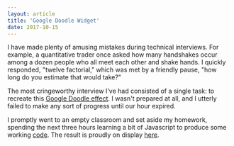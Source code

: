 ```yaml
---
layout: article
title: 'Google Doodle Widget'
date: 2017-10-15
---
```


I have made plenty of amusing mistakes during technical interviews. For example, a quantitative trader once asked how many handshakes occur among a dozen people who all meet each other and shake hands. I quickly responded, "twelve factorial," which was met by a friendly pause, "how long do you estimate that would take?"

The most cringeworthy interview I've had consisted of a single task: to recreate this <a href="https://www.google.com/logos/2011/worldsfair.html" target="_blank">Google Doodle effect</a>. I wasn't prepared at all, and I utterly failed to make any sort of progress until our hour expired.

I promptly went to an empty classroom and set aside my homework, spending the next three hours learning a bit of Javascript to produce some working <a href="https://github.com/trattner/scale" target="_blank">code</a>. The result is proudly on display <a href="https://trattner.github.io/scale" target="_blank">here</a>.
